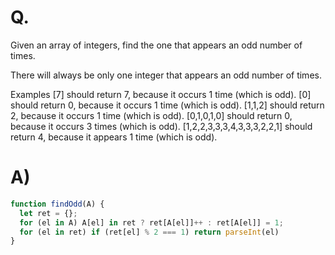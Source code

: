 # Q.
Given an array of integers, find the one that appears an odd number of times.

There will always be only one integer that appears an odd number of times.

Examples
[7] should return 7, because it occurs 1 time (which is odd).
[0] should return 0, because it occurs 1 time (which is odd).
[1,1,2] should return 2, because it occurs 1 time (which is odd).
[0,1,0,1,0] should return 0, because it occurs 3 times (which is odd).
[1,2,2,3,3,3,4,3,3,3,2,2,1] should return 4, because it appears 1 time (which is odd).

# A)
```js
function findOdd(A) {
  let ret = {};
  for (el in A) A[el] in ret ? ret[A[el]]++ : ret[A[el]] = 1;
  for (el in ret) if (ret[el] % 2 === 1) return parseInt(el)
}
